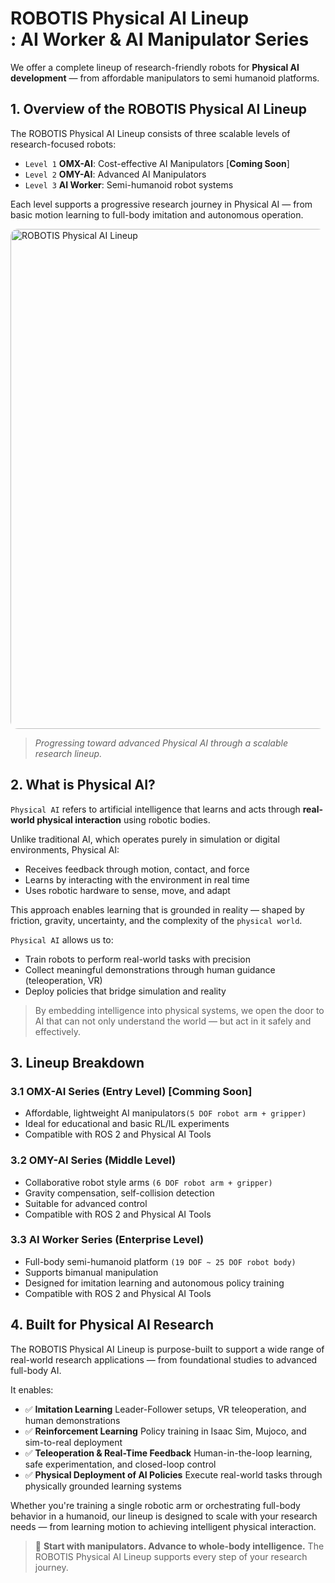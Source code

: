 # ROBOTIS Physical AI Lineup<br>: AI Worker & AI Manipulator Series

We offer a complete lineup of research-friendly robots for **Physical AI development** — from affordable manipulators to semi humanoid platforms.

## 1. Overview of the ROBOTIS Physical AI Lineup

The ROBOTIS Physical AI Lineup consists of three scalable levels of research-focused robots:

- `Level 1` **OMX-AI**: Cost-effective AI Manipulators [**Coming Soon**]
- `Level 2` **OMY-AI**: Advanced AI Manipulators
- `Level 3` **AI Worker**: Semi-humanoid robot systems

Each level supports a progressive research journey in Physical AI — from basic motion learning to full-body imitation and autonomous operation.

<img src="/overview/physical_ai_lineup.png" alt="ROBOTIS Physical AI Lineup" style="border-radius: 12px; width: 800px;" />

> *Progressing toward advanced Physical AI through a scalable research lineup.*


## 2. What is Physical AI?

`Physical AI` refers to artificial intelligence that learns and acts through **real-world physical interaction** using robotic bodies.

Unlike traditional AI, which operates purely in simulation or digital environments, Physical AI:
- Receives feedback through motion, contact, and force
- Learns by interacting with the environment in real time
- Uses robotic hardware to sense, move, and adapt

This approach enables learning that is grounded in reality — shaped by friction, gravity, uncertainty, and the complexity of the `physical world`.

`Physical AI` allows us to:
- Train robots to perform real-world tasks with precision
- Collect meaningful demonstrations through human guidance (teleoperation, VR)
- Deploy policies that bridge simulation and reality

> By embedding intelligence into physical systems, we open the door to AI that can not only understand the world — but act in it safely and effectively.


## 3. Lineup Breakdown

### 3.1 OMX-AI Series (Entry Level) [Comming Soon]
- Affordable, lightweight AI manipulators`(5 DOF robot arm + gripper)`
- Ideal for educational and basic RL/IL experiments
- Compatible with ROS 2 and Physical AI Tools

### 3.2 OMY-AI Series (Middle Level)
- Collaborative robot style arms `(6 DOF robot arm + gripper)`
- Gravity compensation, self-collision detection
- Suitable for advanced control
- Compatible with ROS 2 and Physical AI Tools

### 3.3 AI Worker Series (Enterprise Level)
- Full-body semi-humanoid platform `(19 DOF ~ 25 DOF robot body)`
- Supports bimanual manipulation
- Designed for imitation learning and autonomous policy training
- Compatible with ROS 2 and Physical AI Tools

## 4. Built for Physical AI Research

The ROBOTIS Physical AI Lineup is purpose-built to support a wide range of real-world research applications — from foundational studies to advanced full-body AI.

It enables:

- ✅ **Imitation Learning**
  Leader-Follower setups, VR teleoperation, and human demonstrations
- ✅ **Reinforcement Learning**
  Policy training in Isaac Sim, Mujoco, and sim-to-real deployment
- ✅ **Teleoperation & Real-Time Feedback**
  Human-in-the-loop learning, safe experimentation, and closed-loop control
- ✅ **Physical Deployment of AI Policies**
  Execute real-world tasks through physically grounded learning systems

Whether you're training a single robotic arm or orchestrating full-body behavior in a humanoid, our lineup is designed to scale with your research needs — from learning motion to achieving intelligent physical interaction.

> 🧩 **Start with manipulators. Advance to whole-body intelligence.**
> The ROBOTIS Physical AI Lineup supports every step of your research journey.
